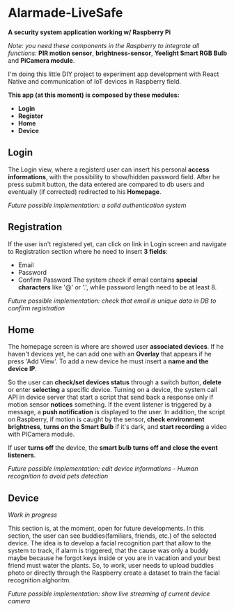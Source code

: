 # Alarmade-LiveSafe
**A security system application working w/ Raspberry Pi**

*Note: you need these components in the Raspberry to integrate all functions:* **PIR motion sensor**, **brightness-sensor**, **Yeelight Smart RGB Bulb** and **PiCamera module**. 

I'm doing this little DIY project to experiment app development with React Native and communication of IoT devices in Raspberry field.

**This app (at this moment) is composed by these modules:**
- **Login**
- **Register**
- **Home**
- **Device**

## Login
The Login view, where a registerd user can insert his personal **access informations**, with the possibility to show/hidden password field.
After he press submit button, the data entered are compared to db users and eventually (if corrected) redirected to his **Homepage**.

*Future possible implementation: a solid authentication system*

## Registration
If the user isn't registered yet, can click on link in Login screen and navigate to Registration section where he need to insert **3 fields**:
- Email 
- Password
- Confirm Password
The system check if email contains **special characters** like '@' or '.', while password length need to be at least 8.

*Future possible implementation: check that email is unique data in DB to confirm registration*

## Home
The homepage screen is where are showed user **associated devices**. If he haven't devices yet, he can add one with an **Overlay** that appears if he press 'Add View'.
To add a new device he must insert a **name and the device IP**.

So the user can **check/set devices status** through a switch button, **delete** or enter **selecting** a specific device.
Turning on a device, the system call API in device server that start a script that send back a response only if motion sensor **notices** something.
If the event listener is triggered by a message, a **push notification** is displayed to the user. In addition, the script on Raspberry, if motion is caught by the sensor, **check environment brightness**, **turns on the Smart Bulb** if it's dark, and **start recording** a video with PICamera module. 

If user **turns off** the device, the **smart bulb turns off and close the event listeners**.

*Future possible implementation: edit device informations - Human recognition to avoid pets detection*

## Device
*Work in progress*

This section is, at the moment, open for future developments. In this section, the user can see buddies(familiars, friends, etc.) of the selected device. The idea is to develop a facial recognition part that allow to the system to track, if alarm is triggered, that the cause was only a buddy maybe because he forgot keys inside or you are in vacation and your best friend must water the plants.
So, to work, user needs to upload buddies photo or directly through the Raspberry create a dataset to train the facial recognition alghoritm.

*Future possible implementation: show live streaming of current device camera*
